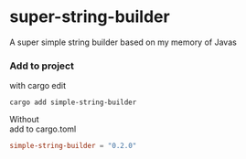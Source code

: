 # super-string-builder
A super simple string builder based on my memory of Javas

### Add to project

with cargo edit
```
cargo add simple-string-builder
```

Without  
add to cargo.toml
```toml
simple-string-builder = "0.2.0"
```
